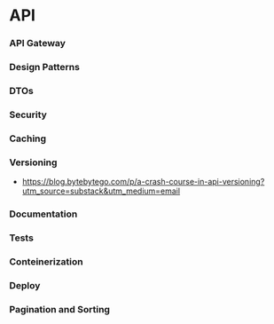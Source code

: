 # API

### API Gateway

### Design Patterns

### DTOs

### Security

### Caching

### Versioning

- https://blog.bytebytego.com/p/a-crash-course-in-api-versioning?utm_source=substack&utm_medium=email

### Documentation

### Tests

### Conteinerization

### Deploy

### Pagination and Sorting


